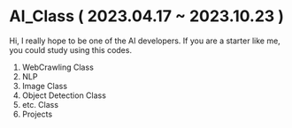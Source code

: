 # AI_Class ( 2023.04.17 ~ 2023.10.23 ) 

Hi, I really hope to be one of the AI developers. If you are a starter like me, you could study using this codes.

1. WebCrawling Class
2. NLP
3. Image Class
4. Object Detection Class
5. etc. Class
6. Projects
